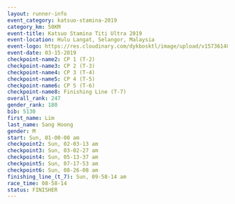 ```yaml
---
layout: runner-info 
event_category: katsuo-stamina-2019 
category_km: 50KM 
event-title: Katsuo Stamina Titi Ultra 2019 
event-location: Hulu Langat, Selangor, Malaysia 
event-logo: https://res.cloudinary.com/dykbosktl/image/upload/v1573614825/Logo/Logo_p7ft6n.png
event-date: 03-15-2019 
checkpoint-name2: CP 1 (T-2) 
checkpoint-name3: CP 2 (T-3) 
checkpoint-name4: CP 3 (T-4) 
checkpoint-name5: CP 4 (T-5) 
checkpoint-name6: CP 5 (T-6) 
checkpoint-name8: Finishing Line (T-7) 
overall_rank: 247
gender_rank: 180
bib: 5130
first_name: Lim
last_name: Sang Hoong
gender: M
start: Sun, 01-00-00 am
checkpoint2: Sun, 02-03-13 am
checkpoint3: Sun, 03-02-27 am
checkpoint4: Sun, 05-13-37 am
checkpoint5: Sun, 07-17-53 am
checkpoint6: Sun, 08-26-08 am
finishing_line_(t_7): Sun, 09-58-14 am
race_time: 08-58-14
status: FINISHER
---
```

